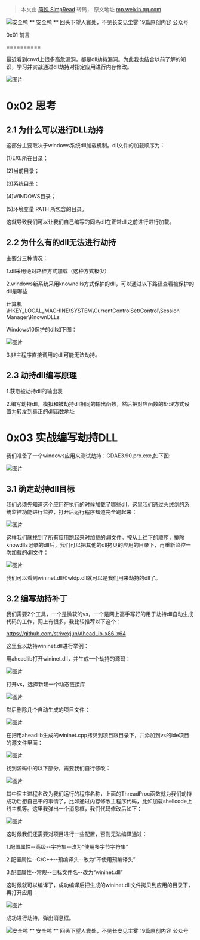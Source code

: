 > 本文由 [简悦 SimpRead](http://ksria.com/simpread/) 转码， 原文地址 [mp.weixin.qq.com](https://mp.weixin.qq.com/s/liv4S4rqQwiD0yecnNisNA)

 ![安全鸭](http://mmbiz.qpic.cn/mmbiz_png/flBFrCh5pNakoPXq9aPYuhOj3SrCc1eLXB37lY487tvRfKhZWGIojsRzJDDibZQEZ3ic0l8tg5GcMS6qgu4zzDhw/0?wx_fmt=png) ** 安全鸭 ** 回头下望人寰处，不见长安见尘雾 19篇原创内容   公众号

0x01 前言  

==========

最近看到cnvd上很多高危漏洞，都是dll劫持漏洞。为此我也结合以前了解的知识，学习并实战通过dll劫持对指定应用进行内存修改。

![图片](https://mmbiz.qpic.cn/mmbiz_png/flBFrCh5pNaOWVdnjVme8LSyavriczpHibiciasic5Zxic1OkMmOuueZvay97Evaol54Ex5n3ULgn6kasMUHG1FIVOXA/640?wx_fmt=png&tp=webp&wxfrom=5&wx_lazy=1&wx_co=1)

0x02 思考
=======

2.1 为什么可以进行DLL劫持
----------------

这部分主要取决于windows系统dll加载机制。dll文件的加载顺序为：

(1)EXE所在目录；

(2)当前目录；

(3)系统目录；

(4)WINDOWS目录；

(5)环境变量 PATH 所包含的目录。

这就导致我们可以让我们自己编写的同名dll在正常dll之前进行进行加载。

2.2 为什么有的dll无法进行劫持
------------------

主要分三种情况：

1.dll采用绝对路径方式加载（这种方式极少）

2.windows新系统采用knowndlls方式保护的dll，可以通过以下路径查看被保护的dll是哪些

计算机\HKEY_LOCAL_MACHINE\SYSTEM\CurrentControlSet\Control\Session Manager\KnownDLLs

Windows10保护的dll如下图：

![图片](https://mmbiz.qpic.cn/mmbiz_png/flBFrCh5pNaOWVdnjVme8LSyavriczpHibtkoFAq7Q8bWMqMj3sNUq7ne874rNTPv8vb65pibVxSiaicKhsticSbNdBQ/640?wx_fmt=png&tp=webp&wxfrom=5&wx_lazy=1&wx_co=1)

3.非主程序直接调用的dll可能无法劫持。

  

2.3 劫持dll编写原理
-------------

1.获取被劫持dll的输出表

2.编写劫持dll，模拟和被劫持dll相同的输出函数，然后把对应函数的处理方式设置为转发到真正的dll函数地址

0x03 实战编写劫持DLL
==============

我们准备了一个windows应用来测试劫持：GDAE3.90.pro.exe,如下图:

![图片](https://mmbiz.qpic.cn/mmbiz_png/flBFrCh5pNaOWVdnjVme8LSyavriczpHibHfTqSkdm4YgtIQY3ias3icxFyyniaSCBwaQzzIIB8LtJ46lzey14PXRicw/640?wx_fmt=png&tp=webp&wxfrom=5&wx_lazy=1&wx_co=1)

3.1 确定劫持dll目标
-------------

我们必须先知道这个应用在执行的时候加载了哪些dll，这里我们通过火绒剑的系统监控功能进行监控，打开后运行程序知道完全跑起来：

![图片](https://mmbiz.qpic.cn/mmbiz_png/flBFrCh5pNaOWVdnjVme8LSyavriczpHibdlpfOrQUlNiaxMLWshyU3R4mibhSrHhibn2vqGpFEib7SVSdjfNIibhs6ow/640?wx_fmt=png&tp=webp&wxfrom=5&wx_lazy=1&wx_co=1)

这样我们就找到了所有应用跑起来时加载的dll文件。按从上往下的顺序，排除knowdlls记录的dll后，我们可以把其他的dll拷贝的应用的目录下，再重新监控一次加载的dll文件：

![图片](https://mmbiz.qpic.cn/mmbiz_png/flBFrCh5pNaOWVdnjVme8LSyavriczpHibQEtnCQ1WqQl1sdOZkk6H6FO2iapqNPEtEanyZQjUrnmqfSgiaZBE0p9w/640?wx_fmt=png&tp=webp&wxfrom=5&wx_lazy=1&wx_co=1)

我们可以看到wininet.dll和wldp.dll就可以是我们用来劫持的dll了。

3.2 编写劫持补丁
----------

我们需要2个工具，一个是微软的vs，一个是网上高手写好的用于劫持dll自动生成代码的工作，网上有很多，我比较推荐以下这个：

https://github.com/strivexjun/AheadLib-x86-x64

这里我以劫持wininet.dll进行举例：

用aheadlib打开wininet.dll，并生成一个劫持的源码：

![图片](https://mmbiz.qpic.cn/mmbiz_png/flBFrCh5pNaOWVdnjVme8LSyavriczpHibza5crIO4ajaicjss3G6J4Xf3niaCXHTlgTfFN0BzjSLsRhGaGfz5fiavg/640?wx_fmt=png&tp=webp&wxfrom=5&wx_lazy=1&wx_co=1)

打开vs，选择新建一个动态链接库

![图片](https://mmbiz.qpic.cn/mmbiz_png/flBFrCh5pNaOWVdnjVme8LSyavriczpHibO3u8G1gD5ickE0UWyx1icibgvdeTJpnic9MQsF2icAHpCbn7ia5ZeBdwhrhw/640?wx_fmt=png&tp=webp&wxfrom=5&wx_lazy=1&wx_co=1)

然后删除几个自动生成的项目文件：

![图片](https://mmbiz.qpic.cn/mmbiz_png/flBFrCh5pNaOWVdnjVme8LSyavriczpHibKDfAz8rDaeLlNABhOCnXlAJRibibQAPFVrlgtAMnfFZHq1zrIGQGicSQQ/640?wx_fmt=png&tp=webp&wxfrom=5&wx_lazy=1&wx_co=1)

在把用aheadlib生成的wininet.cpp拷贝到项目跟目录下，并添加到vs的ide项目的源文件里面：

![图片](https://mmbiz.qpic.cn/mmbiz_png/flBFrCh5pNaOWVdnjVme8LSyavriczpHiba8siaibPavUELSa4kgyhy0GlXhWJHJX24xpS4hH2Nr5rc6zrfWEuDKkw/640?wx_fmt=png&tp=webp&wxfrom=5&wx_lazy=1&wx_co=1)

找到源码中的以下部分，需要我们自行修改：

![图片](https://mmbiz.qpic.cn/mmbiz_png/flBFrCh5pNaOWVdnjVme8LSyavriczpHibajU435l8YamQclRpVpq9icKYY4GYePcJ7SBOGGW3zLodMnEPhSyYeVQ/640?wx_fmt=png&tp=webp&wxfrom=5&wx_lazy=1&wx_co=1)

其中宿主进程名改为我们运行的程序名称，上面的ThreadProc函数就为我们劫持成功后想自己干的事情了，比如通过内存修改主程序代码，比如加载shellcode上线主机等。这里我弹出一个消息框，我们代码修改后如下：

![图片](https://mmbiz.qpic.cn/mmbiz_png/flBFrCh5pNaOWVdnjVme8LSyavriczpHibEKnEviaJ4KxItsM5SHQrlWr6rowvKdRMIk1cvf5eI1CvlVfjK5VLiaMg/640?wx_fmt=png&tp=webp&wxfrom=5&wx_lazy=1&wx_co=1)

这时候我们还需要对项目进行一些配置，否则无法编译通过：

1.配置属性--高级--字符集--改为“使用多字节字符集”

2.配置属性--C/C++--预编译头--改为“不使用预编译头”

3.配置属性--常规--目标文件名--改为“wininet.dll”

这时候就可以编译了，成功编译后把生成的wininet.dll文件拷贝到应用的目录下，再打开应用：

![图片](https://mmbiz.qpic.cn/mmbiz_png/flBFrCh5pNaOWVdnjVme8LSyavriczpHibBltgnSNmINF1BicUcJniciaAfhMFaOrP6ibHt1stD1gO09Q7H74hvJo79w/640?wx_fmt=png&tp=webp&wxfrom=5&wx_lazy=1&wx_co=1)

成功进行劫持，弹出消息框。

 ![安全鸭](http://mmbiz.qpic.cn/mmbiz_png/flBFrCh5pNakoPXq9aPYuhOj3SrCc1eLXB37lY487tvRfKhZWGIojsRzJDDibZQEZ3ic0l8tg5GcMS6qgu4zzDhw/0?wx_fmt=png) ** 安全鸭 ** 回头下望人寰处，不见长安见尘雾 19篇原创内容   公众号